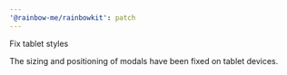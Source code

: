 ```yaml
---
'@rainbow-me/rainbowkit': patch
---
```


Fix tablet styles

The sizing and positioning of modals have been fixed on tablet devices.
